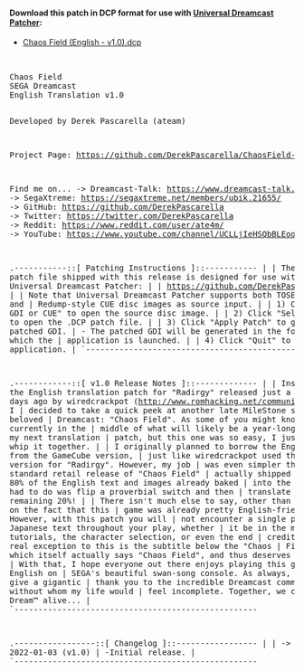 #### Download this patch in DCP format for use with <a href="https://github.com/DerekPascarella/UniversalDreamcastPatcher">Universal Dreamcast Patcher</a>:
  * <a href="https://github.com/DerekPascarella/ChaosField-EnglishPatchDreamcast/releases/download/1.0/Chaos.Field.English.-.v1.0.dcp">Chaos Field (English - v1.0).dcp</a>
<br>
<pre>
Chaos Field
SEGA Dreamcast
English Translation v1.0

Developed by Derek Pascarella (ateam)

Project Page:
https://github.com/DerekPascarella/ChaosField-EnglishPatchDreamcast

Find me on...
 -> Dreamcast-Talk: https://www.dreamcast-talk.com/forum/memberlist.php?mode=viewprofile&u=5766
 -> SegaXtreme: https://segaxtreme.net/members/ubik.21655/
 -> GitHub: https://github.com/DerekPascarella
 -> Twitter: https://twitter.com/DerekPascarella
 -> Reddit: https://www.reddit.com/user/ate4m/
 -> YouTube: https://www.youtube.com/channel/UCLLjIeHSQbBLEooQ83SrdfQ


.-----------::[ Patching Instructions ]::-----------
|
| The .DCP patch file shipped with this release is designed for use with
| Universal Dreamcast Patcher:
|
| https://github.com/DerekPascarella/UniversalDreamcastPatcher
|
| Note that Universal Dreamcast Patcher supports both TOSEC-style GDI and
| Redump-style CUE disc images as source input.
|
| 1) Click "Select GDI or CUE" to open the source disc image.
|
| 2) Click "Select Patch" to open the .DCP patch file.
|
| 3) Click "Apply Patch" to generate the patched GDI.
|    - The patched GDI will be generated in the folder from which the
|      application is launched.
|
| 4) Click "Quit" to exit the application.
|
`---------------------------------------------------


.------------::[ v1.0 Release Notes ]::-------------
|
| Inspired by the English translation patch for "Radirgy" released just a couple
| of days ago by wiredcrackpot (http://www.romhacking.net/community/7247/), I
| decided to take a quick peek at another late MileStone shooter on my beloved
| Dreamcast: "Chaos Field".  As some of you might know, I'm currently in the
| middle of what will likely be a year-long project for my next translation
| patch, but this one was so easy, I just had to whip it together.
|
| I originally planned to borrow the English assets from the GameCube version,
| just like wiredcrackpot used the Wii version for "Radirgy".  However, my job
| was even simpler than that.  The standard retail release of "Chaos Field"
| actually shipped with about 80% of the English text and images already baked
| into the disc.  All I had to do was flip a proverbial switch and then
| translate that remaining 20%!
|
| There isn't much else to say, other than to comment on the fact that this
| game was already pretty English-friendly.  However, with this patch you will
| not encounter a single piece of Japanese text throughout your play, whether
| it be in the menus, the tutorials, the character selection, or even the end
| credits.  The only real exception to this is the subtitle below the "Chaos
| Field" logo, which itself actually says "Chaos Field", and thus deserves to
| stay.
|
| With that, I hope everyone out there enjoys playing this game in English on
| SEGA's beautiful swan-song console.  As always, I'd like to give a gigantic
| thank you to the incredible Dreamcast community, without whom my life would
| feel incomplete.  Together, we can keep The Dream™ alive...
|
`---------------------------------------------------


.-----------------::[ Changelog ]::-----------------
|
| -> 2022-01-03 (v1.0)
|      -Initial release.
|
`---------------------------------------------------
</pre>
